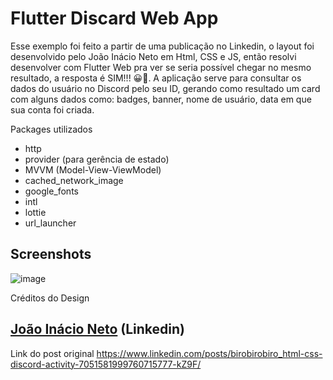 # Flutter Discard Web App
Esse exemplo foi feito a partir de uma publicação no Linkedin, o layout foi desenvolvido pelo João Inácio Neto em Html, CSS e JS, então resolvi desenvolver com Flutter Web pra ver se seria possível chegar no mesmo resultado, a resposta é SIM!!! 😀🚀.
A aplicação serve para consultar os dados do usuário no Discord pelo seu ID, gerando como resultado um card com alguns dados como: badges, banner, nome de usuário, data em que sua conta foi criada.

Packages utilizados
- http
- provider (para gerência de estado)
- MVVM (Model-View-ViewModel)
- cached_network_image
- google_fonts
- intl
- lottie
- url_launcher

## Screenshots
![image](https://user-images.githubusercontent.com/11803107/232351320-f4ee2b48-fbaf-4686-b093-291a2f3833be.png)

Créditos do Design
## [João Inácio Neto](https://www.linkedin.com/in/birobirobiro/) (Linkedin)
Link do post original
https://www.linkedin.com/posts/birobirobiro_html-css-discord-activity-7051581999760715777-kZ9F/

